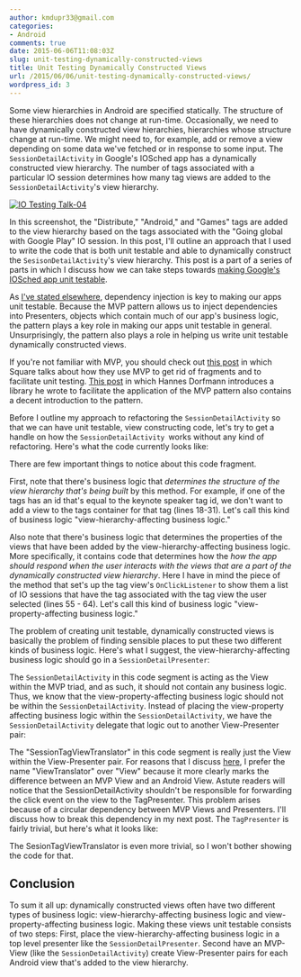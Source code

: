 ```yaml
---
author: kmdupr33@gmail.com
categories:
- Android
comments: true
date: 2015-06-06T11:08:03Z
slug: unit-testing-dynamically-constructed-views
title: Unit Testing Dynamically Constructed Views
url: /2015/06/06/unit-testing-dynamically-constructed-views/
wordpress_id: 3
---
```


Some view hierarchies in Android are specified statically. The structure of these hierarchies does not change at run-time. Occasionally, we need to have dynamically constructed view hierarchies, hierarchies whose structure change at run-time. We might need to, for example, add or remove a view depending on some data we've fetched or in response to some input. The `SessionDetailActivity` in Google's IOSched app has a dynamically constructed view hierarchy. The number of tags associated with a particular IO session determines how many tag views are added to the `SessionDetailActivity`'s view hierarchy.

[![IO Testing Talk-04](http://www.philosophicalhacker.com/wp-content/uploads/2015/05/io-testing-talk-04.png)](http://www.philosophicalhacker.com/wp-content/uploads/2015/05/io-testing-talk-04.png)



In this screenshot, the "Distribute," "Android," and "Games" tags are added to the view hierarchy based on the tags associated with the "Going global with Google Play" IO session. In this post, I'll outline an approach that I used to write the code that is both unit testable and able to dynamically construct the `SesisonDetailActivity`'s view hierarchy. This post is a part of a series of parts in which I discuss how we can take steps towards [making Google's IOSched app unit testable](http://www.philosophicalhacker.com/2015/05/31/towards-a-unit-testable-fork-of-googles-iosched-app/).

<!--more-->

As [I've stated elsewhere](http://www.philosophicalhacker.com/2015/05/22/what-ive-learned-from-trying-to-make-an-android-app-unit-testable/), dependency injection is key to making our apps unit testable. Because the MVP pattern allows us to inject dependencies into Presenters, objects which contain much of our app's business logic, the pattern plays a key role in making our apps unit testable in general. Unsurprisingly, the pattern also plays a role in helping us write unit testable dynamically constructed views.

If you're not familiar with MVP, you should check out [this post](https://corner.squareup.com/2014/10/advocating-against-android-fragments.html) in which Square talks about how they use MVP to get rid of fragments and to facilitate unit testing. [This post](http://hannesdorfmann.com/android/mosby/) in which Hannes Dorfmann introduces a library he wrote to facilitate the application of the MVP pattern also contains a decent introduction to the pattern.

Before I outline my approach to refactoring the `SessionDetailActivity` so that we can have unit testable, view constructing code, let's try to get a handle on how the `SessionDetailActivity `works without any kind of refactoring. Here's what the code currently looks like:



There are few important things to notice about this code fragment.

First, note that there's business logic that _determines the structure of the view hierarchy that's being built_ by this method. For example, if one of the tags has an id that's equal to the keynote speaker tag id, we don't want to add a view to the tags container for that tag (lines 18-31). Let's call this kind of business logic "view-hierarchy-affecting business logic."

Also note that there's business logic that determines the properties of the views that have been added by the view-hierarchy-affecting business logic. More specifically, it contains code that determines how the _how the app should respond when the user interacts with the views that are a part of the dynamically constructed view hierarchy_. Here I have in mind the piece of the method that set's up the tag view's `OnClickListener` to show them a list of IO sessions that have the tag associated with the tag view the user selected (lines 55 - 64). Let's call this kind of business logic "view-property-affecting business logic."

The problem of creating unit testable, dynamically constructed views is basically the problem of finding sensible places to put these two different kinds of business logic. Here's what I suggest, the view-hierarchy-affecting business logic should go in a `SessionDetailPresenter`:



The `SessionDetailActivity` in this code segment is acting as the View within the MVP triad, and as such, it should not contain any business logic. Thus, we know that the view-property-affecting business logic should not be within the `SessionDetailActivity`. Instead of placing the view-property affecting business logic within the `SessionDetailActivity`, we have the `SessionDetailActivity` delegate that logic out to another View-Presenter pair:



The "SessionTagViewTranslator" in this code segment is really just the View within the View-Presenter pair. For reasons that I discuss [here](http://www.philosophicalhacker.com/2015/04/05/dont-call-it-mvp/), I prefer the name "ViewTranslator" over "View" because it more clearly marks the difference between an MVP View and an Android View. Astute readers will notice that the SessionDetailActivity shouldn't be responsible for forwarding the click event on the view to the TagPresenter. This problem arises because of a circular dependency between MVP Views and Presenters. I'll discuss how to break this dependency in my next post. The `TagPresenter` is fairly trivial, but here's what it looks like:



The SesionTagViewTranslator is even more trivial, so I won't bother showing the code for that.


## Conclusion


To sum it all up: dynamically constructed views often have two different types of business logic: view-hierarchy-affecting business logic and view-property-affecting business logic. Making these views unit testable consists of two steps: First, place the view-hierarchy-affecting business logic in a top level presenter like the `SessionDetailPresenter`. Second have an MVP-View (like the `SessionDetailActivity`) create View-Presenter pairs for each Android view that's added to the view hierarchy.
